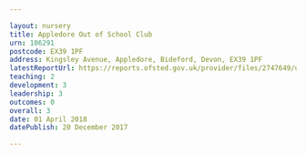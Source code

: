 ```yaml
---

layout: nursery
title: Appledore Out of School Club
urn: 106291
postcode: EX39 1PF
address: Kingsley Avenue, Appledore, Bideford, Devon, EX39 1PF
latestReportUrl: https://reports.ofsted.gov.uk/provider/files/2747649/urn/106291.pdf
teaching: 2
development: 3
leadership: 3
outcomes: 0
overall: 3
date: 01 April 2018 
datePublish: 20 December 2017

---
```

